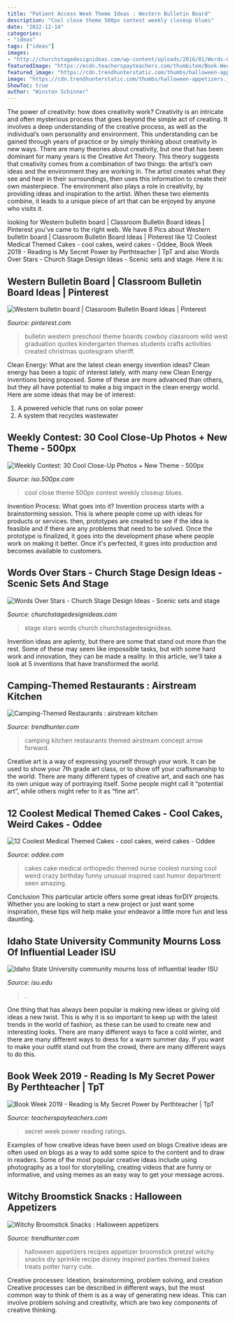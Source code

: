 ```yaml
---
title: "Patient Access Week Theme Ideas : Western Bulletin Board"
description: "Cool close theme 500px contest weekly closeup blues"
date: "2022-12-14"
categories:
- "ideas"
tags: ["ideas"]
images:
- "http://churchstagedesignideas.com/wp-content/uploads/2016/01/Words-Over-Stars-Stage-Design.jpg"
featuredImage: "https://ecdn.teacherspayteachers.com/thumbitem/Book-Week-2019-Reading-is-My-Secret-Power-4670329-1562140314/original-4670329-1.jpg"
featured_image: "https://cdn.trendhunterstatic.com/thumbs/halloween-appetizers.jpeg"
image: "https://cdn.trendhunterstatic.com/thumbs/halloween-appetizers.jpeg"
ShowToc: true
author: "Winston Schinner"
---
```



The power of creativity: how does creativity work?
Creativity is an intricate and often mysterious process that goes beyond the simple act of creating. It involves a deep understanding of the creative process, as well as the individual’s own personality and environment. This understanding can be gained through years of practice or by simply thinking about creativity in new ways.
There are many theories about creativity, but one that has been dominant for many years is the Creative Art Theory. This theory suggests that creativity comes from a combination of two things: the artist’s own ideas and the environment they are working in. The artist creates what they see and hear in their surroundings, then uses this information to create their own masterpiece. The environment also plays a role in creativity, by providing ideas and inspiration to the artist. When these two elements combine, it leads to a unique piece of art that can be enjoyed by anyone who visits it.

	

		
looking for Western bulletin board | Classroom Bulletin Board Ideas | Pinterest you've came to the right web. We have 8 Pics about Western bulletin board | Classroom Bulletin Board Ideas | Pinterest like 12 Coolest Medical Themed Cakes - cool cakes, weird cakes - Oddee, Book Week 2019 - Reading is My Secret Power by Perthteacher | TpT and also Words Over Stars - Church Stage Design Ideas - Scenic sets and stage. Here it is:
		
    
## Western Bulletin Board | Classroom Bulletin Board Ideas | Pinterest

<img loading=lazy src="https://s-media-cache-ak0.pinimg.com/736x/5e/cc/b3/5eccb3ed34947d9e2f759cc2bb0638fc.jpg" onerror="this.onerror=null;this.src='https://tse2.mm.bing.net/th?id=OIP.1Br5V8cIGhTZZkQcIupw9AHaFj&amp;pid=15.1';" alt="Western bulletin board | Classroom Bulletin Board Ideas | Pinterest">

_Source: pinterest.com_

>bulletin western preschool theme boards cowboy classroom wild west graduation quotes kindergarten themes students crafts activities created christmas quotesgram sheriff. 

	

Clean Energy: What are the latest clean energy invention ideas?
Clean energy has been a topic of interest lately, with many new Clean Energy inventions being proposed. Some of these are more advanced than others, but they all have potential to make a big impact in the clean energy world. Here are some ideas that may be of interest: 
1. A powered vehicle that runs on solar power 
2. A system that recycles wastewater 

    
## Weekly Contest: 30 Cool Close-Up Photos + New Theme - 500px

<img loading=lazy src="https://iso.500px.com/wp-content/uploads/2014/07/2048-1500x1000.jpg" onerror="this.onerror=null;this.src='https://tse1.mm.bing.net/th?id=OIP.Mx6znLIct0BFQ2CycLU9-QHaE8&amp;pid=15.1';" alt="Weekly Contest: 30 Cool Close-Up Photos + New Theme - 500px">

_Source: iso.500px.com_

>cool close theme 500px contest weekly closeup blues. 

	

Invention Process: What goes into it?
Invention process starts with a brainstorming session. This is where people come up with ideas for products or services. then, prototypes are created to see if the idea is feasible and if there are any problems that need to be solved. Once the prototype is finalized, it goes into the development phase where people work on making it better. Once it's perfected, it goes into production and becomes available to customers.

    
## Words Over Stars - Church Stage Design Ideas - Scenic Sets And Stage

<img loading=lazy src="http://churchstagedesignideas.com/wp-content/uploads/2016/01/Words-Over-Stars-Stage-Design.jpg" onerror="this.onerror=null;this.src='https://tse1.mm.bing.net/th?id=OIP.qYoK9WPMqdHWfhPq45mepAHaDM&amp;pid=15.1';" alt="Words Over Stars - Church Stage Design Ideas - Scenic sets and stage">

_Source: churchstagedesignideas.com_

>stage stars words church churchstagedesignideas. 

	

Invention ideas are aplenty, but there are some that stand out more than the rest. Some of these may seem like impossible tasks, but with some hard work and innovation, they can be made a reality. In this article, we'll take a look at 5 inventions that have transformed the world.

    
## Camping-Themed Restaurants : Airstream Kitchen

<img loading=lazy src="https://cdn.trendhunterstatic.com/thumbs/airstream-kitchen.jpeg" onerror="this.onerror=null;this.src='https://tse2.mm.bing.net/th?id=OIP.wb21xdawmwjPZKYCVeMAYgHaE8&amp;pid=15.1';" alt="Camping-Themed Restaurants : airstream kitchen">

_Source: trendhunter.com_

>camping kitchen restaurants themed airstream concept arrow forward. 

	

Creative art is a way of expressing yourself through your work. It can be used to show your 7th grade art class, or to show off your craftsmanship to the world. There are many different types of creative art, and each one has its own unique way of portraying itself. Some people might call it “potential art”, while others might refer to it as “fine art”.

    
## 12 Coolest Medical Themed Cakes - Cool Cakes, Weird Cakes - Oddee

<img loading=lazy src="https://www.oddee.com/wp-content/uploads/_media/imgs/articles2/a97107_g074_4-orthopedic.jpg" onerror="this.onerror=null;this.src='https://tse3.mm.bing.net/th?id=OIP.nxrJApiwrNlPPMXwop2u4wHaKd&amp;pid=15.1';" alt="12 Coolest Medical Themed Cakes - cool cakes, weird cakes - Oddee">

_Source: oddee.com_

>cakes cake medical orthopedic themed nurse coolest nursing cool weird crazy birthday funny unusual inspired cast humor department seen amazing. 

	

Conclusion
This particular article offers some great ideas forDIY projects. Whether you are looking to start a new project or just want some inspiration, these tips will help make your endeavor a little more fun and less daunting.

    
## Idaho State University Community Mourns Loss Of Influential Leader ISU

<img loading=lazy src="https://isu.edu/media/publications/headlines/fall-2019/180928-bonfire-26-copy.jpg" onerror="this.onerror=null;this.src='https://tse3.mm.bing.net/th?id=OIP.Spzw84oNBnNkvf53kfAEnQHaE8&amp;pid=15.1';" alt="Idaho State University community mourns loss of influential leader ISU">

_Source: isu.edu_

>. 

	

One thing that has always been popular is making new ideas or giving old ideas a new twist. This is why it is so important to keep up with the latest trends in the world of fashion, as these can be used to create new and interesting looks. There are many different ways to face a cold winter, and there are many different ways to dress for a warm summer day. If you want to make your outfit stand out from the crowd, there are many different ways to do this.

    
## Book Week 2019 - Reading Is My Secret Power By Perthteacher | TpT

<img loading=lazy src="https://ecdn.teacherspayteachers.com/thumbitem/Book-Week-2019-Reading-is-My-Secret-Power-4670329-1562140314/original-4670329-1.jpg" onerror="this.onerror=null;this.src='https://tse2.mm.bing.net/th?id=OIP.GMlc9JIC676kHIdx44c6twAAAA&amp;pid=15.1';" alt="Book Week 2019 - Reading is My Secret Power by Perthteacher | TpT">

_Source: teacherspayteachers.com_

>secret week power reading ratings. 

	

Examples of how creative ideas have been used on blogs
Creative ideas are often used on blogs as a way to add some spice to the content and to draw in readers. Some of the most popular creative ideas include using photography as a tool for storytelling, creating videos that are funny or informative, and using memes as an easy way to get your message across.

    
## Witchy Broomstick Snacks : Halloween Appetizers

<img loading=lazy src="https://cdn.trendhunterstatic.com/thumbs/halloween-appetizers.jpeg" onerror="this.onerror=null;this.src='https://tse3.mm.bing.net/th?id=OIP.WCVfob2JAR-w6rzyTko0nQHaKs&amp;pid=15.1';" alt="Witchy Broomstick Snacks : Halloween appetizers">

_Source: trendhunter.com_

>halloween appetizers recipes appetizer broomstick pretzel witchy snacks diy sprinkle recipe disney inspired parties themed bakes treats potter harry cute. 

	

Creative processes: Ideation, brainstorming, problem solving, and creation
Creative processes can be described in different ways, but the most common way to think of them is as a way of generating new ideas. This can involve problem solving and creativity, which are two key components of creative thinking.

